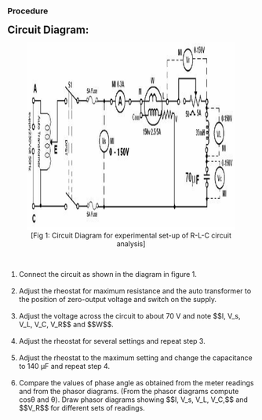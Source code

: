 ### Procedure
<p>
								<span style="background-color: rgb(255, 255, 255); font-size: 21px;"><b>Circuit Diagram:</b></span>
								<br><figure style="text-align:center">
									  <img alt="" src="images/pica4.jpg" style="width:840px; height:380px;">
									  <figcaption>[Fig 1: Circuit Diagram for experimental set-up of R-L-C circuit analysis]</figcaption>
								</figure><br>
								<p>
								<ol type="1">
								<li>Connect the circuit as shown in the diagram in figure 1.</li>
								<br><li>Adjust the rheostat for maximum resistance and the auto transformer to the position of zero-output voltage and switch on the supply.</li> 
								<br><li>Adjust the voltage across the circuit to about 70 V and note 
                                $$I, V_s, V_L, V_C, V_R$$ and $$W$$.</li>
								<br><li> Adjust the rheostat for several settings and repeat step 3.</li>
								<br><li>Adjust the rheostat to the maximum setting and change the capacitance to 140 μF and repeat step 4.</li>
								<br><li> Compare the values of phase angle as obtained from the meter readings and from the phasor diagrams. (From the phasor diagrams compute cosθ and θ). Draw phasor diagrams showing 
                                $$I, V_s, V_L, V_C,$$ and $$V_R$$ for different sets of readings.</li>
								<br>
								<br>
								<br>
								</ol>
								</p>
							</p>     
							<script id="MathJax-script" async src="https://cdn.jsdelivr.net/npm/mathjax@3/es5/tex-mml-chtml.js"></script>
